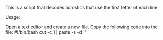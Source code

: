 This is a script that decodes acrostics that use the first letter of each line

Usage:

Open a text editor and create a new file.
Copy the following code into the file:
#!/bin/bash
cut -c 1 | paste -s -d ''

